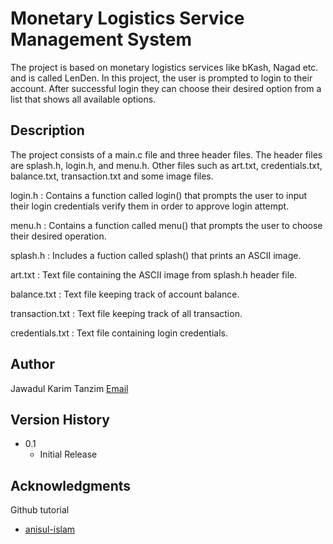 # Monetary Logistics Service Management System

The project is based on monetary logistics services like bKash, Nagad etc. and is called LenDen. 
In this project, the user is prompted to login to their account. After successful login they can
choose their desired option from a list that shows all available options.

## Description

The project consists of a main.c file and three header files. The header files are splash.h, login.h,
and menu.h. Other files such as art.txt, credentials.txt, balance.txt, transaction.txt and some image
files.

login.h  : Contains a function called login() that prompts the user to input their login credentials
           verify them in order to approve login attempt.

menu.h   : Contains a function called menu() that prompts the user to choose their desired operation.

splash.h : Includes a fuction called splash() that prints an ASCII image.

art.txt  : Text file containing the ASCII image from splash.h header file.

balance.txt : Text file keeping track of account balance.

transaction.txt : Text file keeping track of all transaction.

credentials.txt : Text file containing login credentials.


## Author

Jawadul Karim Tanzim
[Email](tanzim12911@gmail.com)

## Version History

* 0.1
    * Initial Release

## Acknowledgments

Github tutorial
* [anisul-islam](https://github.com/anisul-Islam)
